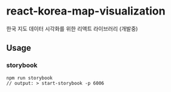 # react-korea-map-visualization

한국 지도 데이터 시각화를 위한 리액트 라이브러리 (개발중)

## Usage <a id="usage"></a>

### storybook <a id="storybook"></a>

```
npm run storybook
// output: > start-storybook -p 6006
```
